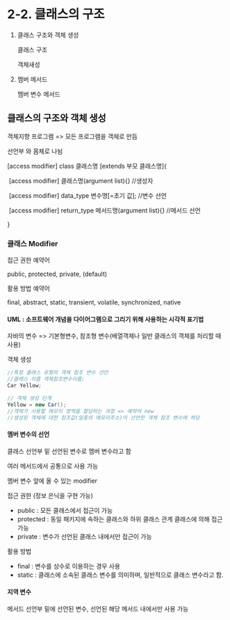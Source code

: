 # 2-2. 클래스의 구조

1. 클래스 구조와 객체 생성

   클래스 구조

   객체새성

2. 멤버 메서드

   멤버 변수 메서드



## 클래스의 구조와 객체 생성



객체지향 프로그램 => 모든 프로그램을 객체로 만듬

선언부 와 몸체로 나뉨

[access modifier] class 클래스명 [extends 부모 클래스명]{

​	[access modifier] 클래스명(argument list){} //생성자

​	[access modifier]  data_type  변수명[=초기 값]; //변수 선언

​	[access modifier] return_type 메서드명(argument list){} //메서드 선언

}



### 클래스 Modifier

접근 권한 예약어

public, protected, private, (default)



활용 방법 예약어

final, abstract, static, transient, volatile, synchronized, native



#### UML : 소프트웨어 개념을 다이어그램으로 그리기 위해 사용하는 시각적 표기법



자바의 변수 => 기본형변수, 참조형 변수(배열객체나 일반 클래스의 객체를 처리할 때 사용)



객체 생성



```java
//특정 클래스 유형의 객체 참조 변수 선언
//클래스 이름 객체참조변수이름;
Car Yellow;

// 객체 생성 단계
Yellow = new Car();
//객체가 사용할 메모리 영역을 할당하는 과정 => 예약어 new
//생성된 객체에 대한 참조값(일종의 메모리주소)이 선언한 객체 참조 변수에 하당
```





#### 멤버 변수의 선언

클래스 선언부 밑 선언된 변수로 멤버 변수라고 함

여러 메서드에서 공통으로 사용 가능

멤버 변수 앞에 올 수 있는 modifier

접근 권한  (정보 은닉을 구현 가능)

- public : 모든 클래스에서 접근이 가능
- protected : 동일 패키지에 속하는 클래스와 하위 클래스 관계 클래스에 의해 접근 가능
- private : 변수가 선언된 클래스 내에서만 접근이 가능

활용 방법

- final : 변수를 상수로 이용하는 경우 사용
- static : 클래스에 소속된 클래스 변수를 의미하며, 일반적으로 클래스 변수라고 함.

#### 지역 변수

메서드 선언부 밑에 선언된 변수, 선언된 해당 메서드 내에서만 사용 가능